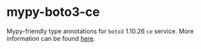 # mypy-boto3-ce

Mypy-friendly type annotations for `boto3` 1.10.26 `ce` service.
More information can be found [here](https://github.com/vemel/mypy_boto3).